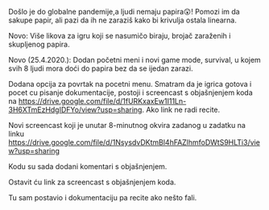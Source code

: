 Došlo je do globalne pandemije,a ljudi nemaju papira😲! Pomozi im da sakupe papir, ali pazi da ih ne zaraziš kako bi krivulja ostala linearna.


Novo:
     Više likova za igru koji se nasumičo biraju, brojač zaraženih i skupljenog papira.

Novo (25.4.2020.):
     Dodan početni meni i novi game mode, survival, u kojem svih 8 ljudi mora doći do papira bez da se ijedan zarazi.

Dodana opcija za povrtak na pocetni menu. Smatram da je igrica gotova i pocet cu pisanje dokumentacije, postoji i screencast s objašnjenjem koda na https://drive.google.com/file/d/1fURKxaxEw1I11Ln-3H6XTmEzHdgIDFYo/view?usp=sharing. Ako link ne radi recite.

Novi screencast koji je unutar 8-minutnog okvira zadanog u zadatku na linku https://drive.google.com/file/d/1NsysdvDKtmBl4hFAZlhmfoDWtS9HLTi3/view?usp=sharing


Kodu su sada dodani komentari s objašnjenjem.

Ostavit ću link za screencast s objašnjenjem koda.

Tu sam postavio i dokumentaciju pa recite ako nešto fali.
 
